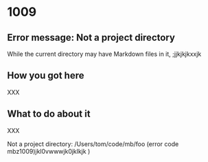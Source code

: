 # 1009

## Error message:  Not a project directory

While the current directory may have Markdown files in it, ;jjkjkjkxxjk

## How you got here

XXX 

## What to do about it

XXX

Not a project directory: /Users/tom/code/mb/foo (error code mbz1009)<Paste>jkl0vwwwjk0jklkjk
)
